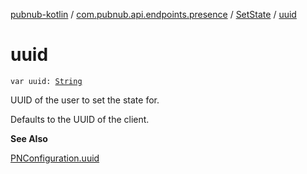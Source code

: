 [pubnub-kotlin](../../index.md) / [com.pubnub.api.endpoints.presence](../index.md) / [SetState](index.md) / [uuid](./uuid.md)

# uuid

`var uuid: `[`String`](https://kotlinlang.org/api/latest/jvm/stdlib/kotlin/-string/index.html)

UUID of the user to set the state for.

Defaults to the UUID of the client.

**See Also**

[PNConfiguration.uuid](../../com.pubnub.api/-p-n-configuration/uuid.md)

